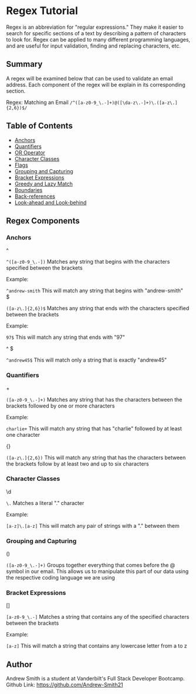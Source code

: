 # Regex Tutorial

Regex is an abbreviation for "regular expressions." They make it easier to search for specific 
sections of a text by describing a pattern of characters to look for. Regex can be applied to many
different programming languages, and are useful for input validation, finding and replacing characters, etc.

## Summary

A regex will be examined below that can be used to validate an email address. Each component of the regex will be explain in its corresponding section. 

Regex: Matching an Email
`/^([a-z0-9_\.-]+)@([\da-z\.-]+)\.([a-z\.]{2,6})$/`

## Table of Contents

- [Anchors](#anchors)
- [Quantifiers](#quantifiers)
- [OR Operator](#or-operator)
- [Character Classes](#character-classes)
- [Flags](#flags)
- [Grouping and Capturing](#grouping-and-capturing)
- [Bracket Expressions](#bracket-expressions)
- [Greedy and Lazy Match](#greedy-and-lazy-match)
- [Boundaries](#boundaries)
- [Back-references](#back-references)
- [Look-ahead and Look-behind](#look-ahead-and-look-behind)

## Regex Components

### Anchors

^

`^([a-z0-9_\.-])` Matches any string that begins with the characters specified between the brackets

Example:

`^andrew-smith` This will match any string that begins with "andrew-smith"  
$

`([a-z\.]{2,6})$` Matches any string that ends with the characters specified between the brackets

Example:

`97$` This will match any string that ends with "97"

^ $

`^andrew45$` This will match only a string that is exactly "andrew45"  


### Quantifiers

\+

`([a-z0-9_\.-]+)` Matches any string that has the characters between the brackets followed by one or more characters

Example:

`charlie+` This will match any string that has "charlie" followed by at least one character  

{}

`([a-z\.]{2,6})` This will match any string that has the characters between the brackets follow by at least two and up to six characters

### Character Classes

\d

`\.` Matches a literal "." character  

Example:

`[a-z]\.[a-z]` This will match any pair of strings with a "." between them

### Grouping and Capturing

()

`([a-z0-9_\.-]+)` Groups together everything that comes before the @ symbol in our email. This allows us to manipulate this part of our data using the respective 
coding language we are using

### Bracket Expressions

[]

`[a-z0-9_\.-]` Matches a string that contains any of the specified characters between the brackets

Example:

`[a-z]` This will match a string that contains any lowercase letter from a to z

## Author

Andrew Smith is a student at Vanderbilt's Full Stack Developer Bootcamp.
Github Link: https://github.com/Andrew-Smith21
